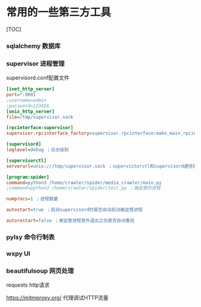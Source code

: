 # 常用的一些第三方工具

[TOC]



### sqlalchemy  数据库

### supervisor 进程管理

supervisord.conf配置文件

~~~ini
[inet_http_server]
port=*:9001
;username=admin
;password=123456
[unix_http_server]
file=/tmp/supervisor.sock

[rpcinterface:supervisor]
supervisor.rpcinterface_factory=supervisor.rpcinterface:make_main_rpcinterface

[supervisord]
loglevel=debug ；日志级别

[supervisorctl]
serverurl=unix:///tmp/supervisor.sock ；supervistorctl和supervisord通信使用的sock

[program:spider]
command=python3 /home/crawler/spider/media_crawler/main.py
;command=python3 /home/crawler/spider/test.py ；被监管的进程

numprocs=1 ；进程数量

autostart=true ；启动supervisord时是否自动启动被监管进程

autorestart=false ；被监管进程意外退出之后是否自动重启
~~~



### pylsy 命令行制表

### wxpy UI

### beautifulsoup 网页处理

requests http请求

 https://mitmproxy.org/  代理调试HTTP流量

